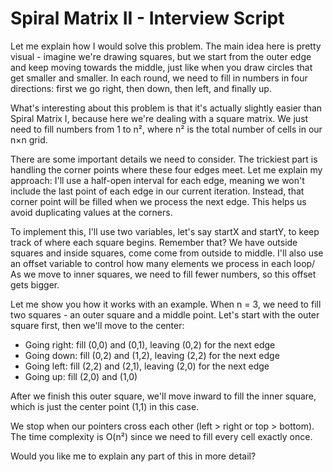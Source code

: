 # Spiral Matrix II - Interview Script

Let me explain how I would solve this problem. The main idea here is pretty visual - imagine we're drawing squares, but we start from the outer edge and keep moving towards the middle, just like when you draw circles that get smaller and smaller. In each round, we need to fill in numbers in four directions: first we go right, then down, then left, and finally up.

What's interesting about this problem is that it's actually slightly easier than Spiral Matrix I, because here we're dealing with a square matrix. We just need to fill numbers from 1 to n², where n² is the total number of cells in our n×n grid.

There are some important details we need to consider. The trickiest part is handling the corner points where these four edges meet. Let me explain my approach: I'll use a half-open interval for each edge, meaning we won't include the last point of each edge in our current iteration. Instead, that corner point will be filled when we process the next edge. This helps us avoid duplicating values at the corners.

To implement this, I'll use two variables, let's say startX and startY, to keep track of where each square begins. Remember that? We have outside squares and inside squares, come come from outside to middle. I'll also use an offset variable to control how many elements we process in each loop/ As we move to inner squares, we need to fill fewer numbers, so this offset gets bigger.

Let me show you how it works with an example. When n = 3, we need to fill two squares - an outer square and a middle point. Let's start with the outer square first, then we'll move to the center:
- Going right: fill (0,0) and (0,1), leaving (0,2) for the next edge
- Going down: fill (0,2) and (1,2), leaving (2,2) for the next edge
- Going left: fill (2,2) and (2,1), leaving (2,0) for the next edge
- Going up: fill (2,0) and (1,0)

After we finish this outer square, we'll move inward to fill the inner square, which is just the center point (1,1) in this case.

We stop when our pointers cross each other (left > right or top > bottom). The time complexity is O(n²) since we need to fill every cell exactly once.

Would you like me to explain any part of this in more detail?